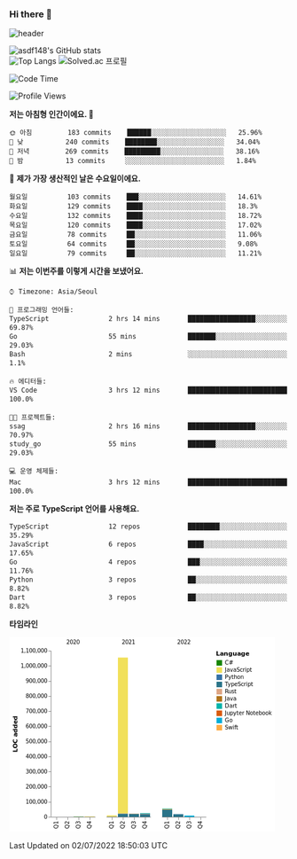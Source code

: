 ### Hi there 👋

![header](https://capsule-render.vercel.app/api?type=shark&color=gradient&height=300&section=header&text=asdf148&fontSize=90)

![asdf148's GitHub stats](https://github-readme-stats.vercel.app/api?username=asdf148&show_icons=true&theme=midnight-purple)<br>
![Top Langs](https://github-readme-stats.vercel.app/api/top-langs/?username=asdf148&layout=compact&theme=midnight-purple&langs_count=10)
![Solved.ac 프로필](http://mazassumnida.wtf/api/v2/generate_badge?boj=eldldk)

<!--
**asdf148/asdf148** is a ✨ _special_ ✨ repository because its `README.md` (this file) appears on your GitHub profile.

Here are some ideas to get you started:

- 🔭 I’m currently working on ...
- 🌱 I’m currently learning ...
- 👯 I’m looking to collaborate on ...
- 🤔 I’m looking for help with ...
- 💬 Ask me about ...
- 📫 How to reach me: ...
- 😄 Pronouns: ...
- ⚡ Fun fact: ...
-->

<!--START_SECTION:waka-->
![Code Time](http://img.shields.io/badge/Code%20Time-52%20hrs%2055%20mins-blue)

![Profile Views](http://img.shields.io/badge/Profile%20Views-4-blue)

**저는 아침형 인간이에요. 🐤** 

```text
🌞 아침         183 commits    ██████░░░░░░░░░░░░░░░░░░░   25.96% 
🌆 낮　         240 commits    ████████░░░░░░░░░░░░░░░░░   34.04% 
🌃 저녁         269 commits    █████████░░░░░░░░░░░░░░░░   38.16% 
🌙 밤　         13 commits     ░░░░░░░░░░░░░░░░░░░░░░░░░   1.84%

```
📅 **제가 가장 생산적인 날은 수요일이에요.** 

```text
월요일          103 commits    ███░░░░░░░░░░░░░░░░░░░░░░   14.61% 
화요일          129 commits    ████░░░░░░░░░░░░░░░░░░░░░   18.3% 
수요일          132 commits    ████░░░░░░░░░░░░░░░░░░░░░   18.72% 
목요일          120 commits    ████░░░░░░░░░░░░░░░░░░░░░   17.02% 
금요일          78 commits     ██░░░░░░░░░░░░░░░░░░░░░░░   11.06% 
토요일          64 commits     ██░░░░░░░░░░░░░░░░░░░░░░░   9.08% 
일요일          79 commits     ██░░░░░░░░░░░░░░░░░░░░░░░   11.21%

```


📊 **저는 이번주를 이렇게 시간을 보냈어요.** 

```text
⌚︎ Timezone: Asia/Seoul

💬 프로그래밍 언어들: 
TypeScript               2 hrs 14 mins       █████████████████░░░░░░░░   69.87% 
Go                       55 mins             ███████░░░░░░░░░░░░░░░░░░   29.03% 
Bash                     2 mins              ░░░░░░░░░░░░░░░░░░░░░░░░░   1.1%

🔥 에디터들: 
VS Code                  3 hrs 12 mins       █████████████████████████   100.0%

🐱‍💻 프로젝트들: 
ssag                     2 hrs 16 mins       █████████████████░░░░░░░░   70.97% 
study_go                 55 mins             ███████░░░░░░░░░░░░░░░░░░   29.03%

💻 운영 체제들: 
Mac                      3 hrs 12 mins       █████████████████████████   100.0%

```

**저는 주로 TypeScript 언어를 사용해요.** 

```text
TypeScript               12 repos            ████████░░░░░░░░░░░░░░░░░   35.29% 
JavaScript               6 repos             ████░░░░░░░░░░░░░░░░░░░░░   17.65% 
Go                       4 repos             ███░░░░░░░░░░░░░░░░░░░░░░   11.76% 
Python                   3 repos             ██░░░░░░░░░░░░░░░░░░░░░░░   8.82% 
Dart                     3 repos             ██░░░░░░░░░░░░░░░░░░░░░░░   8.82%

```


**타임라인**

![Chart not found](https://raw.githubusercontent.com/asdf148/asdf148/main/charts/bar_graph.png) 


 Last Updated on 02/07/2022 18:50:03 UTC
<!--END_SECTION:waka-->

